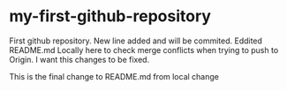 # my-first-github-repository
First github repository.
New line added and will be commited.
Eddited README.md Locally here to check merge conflicts when trying to push to Origin. I want this changes to be fixed.


This is the final change to README.md from local change 